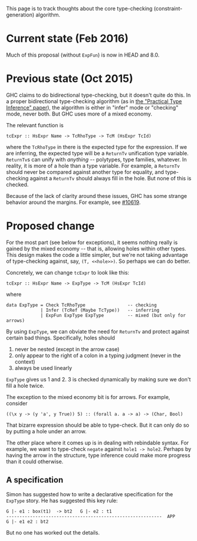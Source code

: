 
This page is to track thoughts about the core type-checking (constraint-generation) algorithm.


# Current state (Feb 2016)



Much of this proposal (without `ExpFun`) is now in HEAD and 8.0.


# Previous state (Oct 2015)



GHC claims to do bidirectional type-checking, but it doesn't quite do this. In a proper bidirectional type-checking algorithm (as in [
the "Practical Type Inference" paper](http://repository.upenn.edu/cis_papers/315/)), the algorithm is either in "infer" mode or "checking" mode, never both. But GHC uses more of a mixed economy.



The relevant function is


```
tcExpr :: HsExpr Name -> TcRhoType -> TcM (HsExpr TcId)
```


where the `TcRhoType` in there is the expected type for the expression. If we are inferring, the expected type will be a `ReturnTv` unification type variable. `ReturnTv`s can unify with *anything* -- polytypes, type families, whatever. In reality, it is more of a hole than a type variable. For example, a `ReturnTv` should never be compared against another type for equality, and type-checking against a `ReturnTv` should always fill in the hole. But none of this is checked.



Because of the lack of clarity around these issues, GHC has some strange behavior around the margins. For example, see [\#10619](https://gitlab.staging.haskell.org/ghc/ghc/issues/10619).


# Proposed change



For the most part (see below for exceptions), it seems nothing really is gained by the mixed economy -- that is, allowing holes within other types. This design makes the code a little simpler, but we're not taking advantage of type-checking against, say, `(T, <<hole>>)`. So perhaps we can do better.



Concretely, we can change `tcExpr` to look like this:


```
tcExpr :: HsExpr Name -> ExpType -> TcM (HsExpr TcId)
```


where


```
data ExpType = Check TcRhoType                -- checking
             | Infer (TcRef (Maybe TcType))   -- inferring
             | ExpFun ExpType ExpType         -- mixed (but only for arrows)
```


By using `ExpType`, we can obviate the need for `ReturnTv` and protect against certain bad things. Specifically, holes should


1. never be nested (except in the arrow case)
1. only appear to the right of a colon in a typing judgment (never in the context)
1. always be used linearly


`ExpType` gives us 1 and 2. 3 is checked dynamically by making sure we don't fill a hole twice.



The exception to the mixed economy bit is for arrows. For example, consider


```wiki
((\x y -> (y 'a', y True)) 5) :: (forall a. a -> a) -> (Char, Bool)
```


That bizarre expression should be able to type-check. But it can only do so by putting a hole under an arrow.



The other place where it comes up is in dealing with rebindable syntax. For example, we want to type-check `negate` against `hole1 -> hole2`. Perhaps by having the arrow in the structure, type inference could make more progress than it could otherwise.


## A specification



Simon has suggested how to write a declarative specification for the `ExpType` story. He has suggested this key rule:


```wiki
G |- e1 : box(t1)  -> bt2   G |- e2 : t1
-----------------------------------------------------------  APP
G |- e1 e2 : bt2
```


But no one has worked out the details. 


